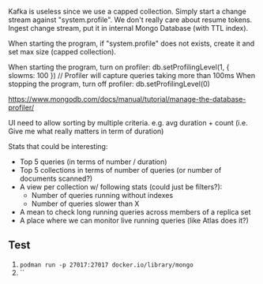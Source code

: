 Kafka is useless since we use a capped collection. Simply start a change stream against "system.profile". We don't really care about resume tokens.
Ingest change stream, put it in internal Mongo Database (with TTL index).

When starting the program, if "system.profile" does not exists, create it and set max size (capped collection).

When starting the program, turn on profiler: db.setProfilingLevel(1, { slowms: 100 }) // Profiler will capture queries taking more than 100ms
When stopping the program, turn off profiler: db.setProfilingLevel(0)

https://www.mongodb.com/docs/manual/tutorial/manage-the-database-profiler/

UI need to allow sorting by multiple criteria. e.g. avg duration + count (i.e. Give me what really matters in term of duration)

Stats that could be interesting:
 - Top 5 queries (in terms of number / duration)
 - Top 5 collections in terms of number of queries (or number of documents scanned?)
 - A view per collection w/ following stats (could just be filters?):
    - Number of queries running without indexes
    - Number of queries slower than X
 - A mean to check long running queries across members of a replica set
 - A place where we can monitor live running queries (like Atlas does it?)

## Test

1. `podman run -p 27017:27017 docker.io/library/mongo`
1. ``